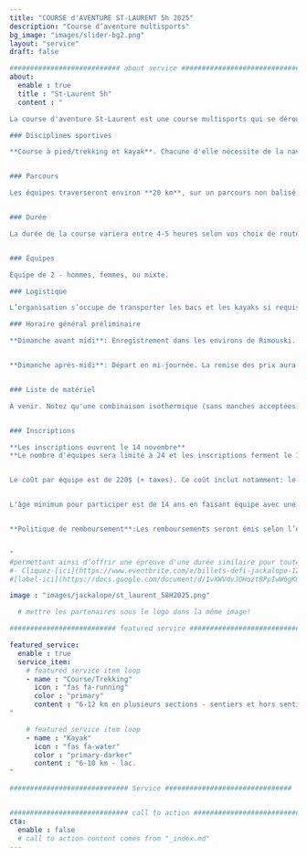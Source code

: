 ```yaml
---
title: "COURSE d'AVENTURE ST-LAURENT 5h 2025"
description: "Course d’aventure multisports"
bg_image: "images/slider-bg2.png"
layout: "service"
draft: false

########################### about service #############################
about:
  enable : true
  title : "St-Laurent 5h"
  content : "

La course d'aventure St-Laurent est une course multisports qui se déroulera le 18 mai 2025 dans les environs de Rimouski (QC). Cet événement souhaite offrir une aventure sportive et humaine mémorable aux équipes, tout en leur faisant découvrir la beauté et les attraits du Bas-Saint-Laurent.

### Disciplines sportives

**Course à pied/trekking et kayak**. Chacune d'elle nécessite de la navigation à la carte et à la boussole. Les distances indiquées ci-bas sont susceptibles de varier légèrement du parcours final. Vous devez avoir de l'expérience dans toutes les disciplines touchées par la course.


### Parcours

Les équipes traverseront environ **20 km**, sur un parcours non balisé, en s’orientant avec cartes et boussole. Cette épreuve s'adresse aux personnes qui souhaitent découvrir le sport ou aux athlètes désirant un défi d'une durée plus courte. Ainsi, plusieurs points de contrôle seront optionnels afin que chaque équipe puisse choisir un niveau de difficulté correspondant à ses objectifs. Le parcours demeurera secret jusqu’à la journée avant la course.


### Durée

La durée de la course variera entre 4-5 heures selon vos choix de routes, vos choix de points de contrôle et votre vitesse. Il y aura des barrières horaires à différentes étapes du parcours.


### Équipes

Équipe de 2 - hommes, femmes, ou mixte.

### Logistique

L’organisation s’occupe de transporter les bacs et les kayaks si requis. Il n’y aura pas de ravitaillement sur le parcours, mais les équipes auront accès à un ou des bacs lors de certaines transitions entre les épreuves. Le kayak est fournit avec votre inscription et le modèle sera le suivant: https://www.rtmkayaks.com/optimo-evo-confort/

### Horaire général préliminaire

**Dimanche avant midi**: Enregistrement dans les environs de Rimouski.


**Dimanche après-midi**: Départ en mi-journée. La remise des prix aura lieu en début de soirée.


### Liste de matériel

À venir. Notez qu'une combinaison isothermique (sans manches acceptées) sera obligatoire pour une ou des sections de kayak. Il est possible d'en louer lors de l'inscription.


### Inscriptions

**Les inscriptions ouvrent le 14 novembre**
**Le nombre d'équipes sera limité à 24 et les inscriptions ferment le 1 Avril 2025.**


Le coût par équipe est de 220$ (+ taxes). Ce coût inclut notamment: le transport de vos bacs et du kayak (si requis), la location d'un kayak, la conception du parcours et des cartes et le repas d'après-course.


L'âge minimum pour participer est de 14 ans en faisant équipe avec une personne adulte. Cela nécessite l'approbation par la direction de course. Communiquez avec nous au préalable afin d'en discuter.


**Politique de remboursement**:Les remboursements seront émis selon l’échelle suivante : 85 % jusqu’au 1er février 2025, 50 % entre le 2 février et le 1er avril 2025, 25 % entre le 2 avril et le 1er mai 2025. Aucun remboursement après le 2 mai 2025. Jusqu’au 2 mai, les équipes ont la possibilité de transférer leur inscription après en avoir informé le comité organisateur.


"
#permettant ainsi d’offrir une épreuve d'une durée similaire pour toutes les équipes.
#- Cliquez-[ici](https://www.eventbrite.com/e/billets-defi-jackalope-12h-2022-245827264967)!
#[label-ici](https://docs.google.com/document/d/1vXWVdvJOHoztBPpIwW6gKmgLnIvYCMgz/edit?usp=sharing&ouid=101057629570461989254&rtpof=true&sd=true)

image : "images/jackalope/st_laurent_58H2025.png"

  # mettre les partenaires sous le logo dans la même image!

########################## featured service ############################

featured_service:
  enable : true
  service_item:
    # featured service item loop
    - name : "Course/Trekking"
      icon : "fas fa-running"
      color : "primary"
      content : "6-12 km en plusieurs sections - sentiers et hors sentiers, traverse possible de cours d'eau et de marais.
"

    # featured service item loop
    - name : "Kayak"
      icon : "fas fa-water"
      color : "primary-darker"
      content : "6-10 km - lac.
"

############################# Service ###############################


############################# call to action #################################
cta:
  enable : false
  # call to action content comes from "_index.md"
---
```

